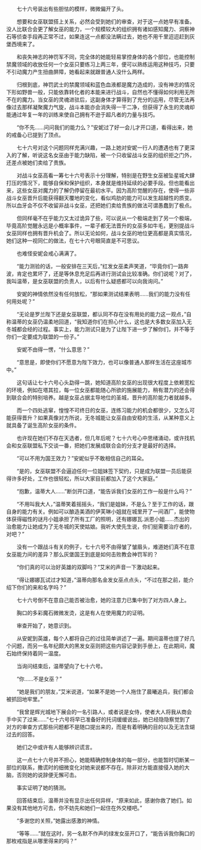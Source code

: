 　　七十六号装出有些胆怯的模样，微微偏开了头。

　　想要和女巫联盟搭上关系，必然会受到她们的审查，对于这一点她早有准备。没人比联合会更了解女巫的能力，一个规模较大的组织拥有诸如感知魔力、洞察神石等侦查手段再正常不过，如果连这一点都没法瞒过去，她也不用千里迢迢赶到灰堡西境来了。

　　和丧失神志的神罚军不同，完全体的她能轻易掌控身体的各个部位，也能控制禁魔领域的收放任何一个女巫只要练习上两三年，便可以熟练运用这种技巧，只要不引动魔力产生扭曲屏障，她看起来就跟普通人没什么两样。

　　归根到底，神罚武士的禁魔领域和蓝色血液都是魔力造成的，没有神志的情况下形如野兽一般，只能依靠转化者的本能来进行战斗，自然也不懂得如何利用无所不在的魔力。当女巫的灵魂进驻后，这副身体才算得到了充分的运用，尽管无法再像过去那样凝聚魔力气旋，战斗本能亦会消失得一干二净，但获得了永生的灵魂却能通过年复一年的训练来使自己拥有不逊于超凡者的力量与技巧。

　　“你不先……问问我们的能力么？”安妮过了好一会儿才开口道，看得出来，她的戒备心已提到了顶点。

　　七十六号对这个问题同样充满兴趣，一路上她对安妮一行人的遭遇也有了更深入的了解，听说这名女巫由于能力缺陷，被一个只收留战斗女巫的组织拒之门外，还差点被她们卖给了贵族。

　　对战斗女巫高看一筹七十六号表示十分理解，特别是在野生女巫被坠星城大肆打压的情况下，能够自保和保护组织，本身就是维持延续的必要手段。但也能看出来，这些女巫对魔力的了解仍停留在最初水平。因为高阶觉醒的存在，使得一些非战斗女巫晋升后能获得翻天覆地的变化，看似鸡肋的能力可以发生超越性的质变。所以血牙会不仅不收留非战斗女巫，还把她们卖给贵族的做法可谓愚蠢到了极点。

　　但同样毫不在乎能力又太过诡异了些，可以说从一个极端走到了另一个极端，毕竟高阶觉醒永远是小概率事件，一辈子都无法晋升的女巫多如牛毛，更别提战斗女巫同样也拥有晋升机会了。所以无论如何，战斗女巫的地位更高都是真实情况，她们这种一视同仁的做法，在七十六号眼简直是不可思议。

　　也难怪安妮会戒心满满了。

　　“能力测验的话，一般安排在三天后，”红发女巫柔声笑道，“毕竟你们一路奔波，肯定也累坏了，还是等休息充足后再进行测试会比较准确。你们说呢？对了，我叫温蒂，是女巫联盟的负责人，以后有什么疑惑都可以向我询问。”

　　安妮的神情依然没有任何放松，“那如果测试结果表明……我们的能力没有任何用处呢？”

　　“无论是罗兰陛下还是女巫联盟，都认同不存在没有用处的能力这一观点，”自称温蒂的女巫仍温柔地回道，“我知道你们在担心什么，这也是大多数女巫加入无冬城都会经的过程。事实上，能力测试只是为了让陛下进一步了解你们，并不等于你们一定要成为联盟的一份子。”

　　安妮不由得一愣，“什么意思？”

　　“意思是，即使你们不愿意为陛下效力，也可以像普通人那样生活在这座城市中。”

　　这句话让七十六号心头勐得一跳，她知道高阶女巫的出现很大程度上依赖宽松的环境，例如在塔其拉，每一位女巫都能随心所欲的施展能力，稍有潜力的还会得到联合会的特别培养。越是女巫占据主导地位的圣城，晋升的高阶能力者就越多。

　　而一个四处逃窜，惶惶不可终日的女巫，连练习能力的机会都很少，又怎么可能获得晋升？如果真像对方所说，无冬城能让女巫自由安稳的生活，从某种意义上就具备了诞生高阶女巫的条件。

　　也许现在她们不存在天选者，但几年后呢？七十六号心中思绪涌动，或许找机会和女巫联盟私下交谈一番，把她们发展成联合会的分支才是最好的选择。

　　“可以不用为国王效力？”安妮似乎不敢相信自己的耳朵。

　　“是的，女巫联盟不会逼迫任何一位姐妹签下契约，只是成为联盟一员后能获得许多好处，工作也很轻松，所以大家目前都加入了这个大家庭。”

　　“抱歉，温蒂大人……”断剑开口道，“能告诉我们女巫的工作一般是什么吗？”

　　“不用叫我大人，”温蒂笑着摇摇头，“我们是姐妹，不是么？至于工作的话，跟自身的能力有关。例如可以酿造美酒的伊芙琳小姐就在城里开了一间酒厂，能使物体获得磁性的谜月小姐承担了所有工厂的照明，还有娜娜瓦.派恩小姐……杰出的治愈能力让她成为了无冬城的天使姑娘。我听大使先生说，你们挺需要治疗者的，对吧？”

　　没有一个跟战斗有关的例子，七十六号不由得皱了皱眉头，难道她们真不在意女巫能力间的差异？那么灰堡国王到底是如何击败教会神罚军的？

　　“你们真的可以治好英雄的双脚吗？”艾米的声音一下激动起来。

　　“得让娜娜瓦试过才知道，”温蒂向那名金发女巫点点头，“不过在那之前，能介绍下你们的来和名字吗？”

　　七十六号倒不在意自己能否被治愈，她的注意力已集中到了对方四人身上。

　　胸口的多彩魔石微微发烫，这是有人在使用魔力的证明。

　　审查开始了，她意识到。

　　从安妮到英雄，每个人都将自己的过往简单讲述了一遍。期间温蒂也提了好几个问题，而另一名年纪颇大的黑发女巫则把这些内容记录到手册上，在此期间，魔石始终保持着同一温度。

　　当询问结束后，温蒂望向了七十六号。

　　“你……不是女巫？”

　　“她是我们的朋友，”艾米说道，“如果不是她一个人拖住了晨曦追兵，我们都会被抓回地牢里。”

　　“我曾是辉光城地下展会的一名引路人，或者说是女侍，使者大人将我从商会手中买了过来……”七十六号将早已准备好的托词缓缓说出，她已经隐隐察觉到了对方的审查方式那些问题都不是随口提出来的，而是有着明确的目的以及无法含煳过去的回答。

　　她们之中或许有人能够辨识谎言。

　　这一点七十六号并不担心，她能精确控制身体的每一部分，也能暂时切断某一部位的联系，撒谎时的细微变化对她来说都不存在。除非对方能直接侵入她的大脑，否则她的说辞便无懈可击。

　　事实证明了她的猜测。

　　回答结束后，温蒂并没有显示出任何异样，“原来如此，感谢你救了她们。如果没有其他地方可去，你不妨先和她们一起住在外交楼吧。”

　　“多谢您的关照，”她露出感激的神情。

　　“等等……”就在这时，另一名默不作声的绿发女巫开口了，“能告诉我你胸口的那枚戒指是从哪里得来的吗？”
